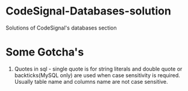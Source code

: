 # CodeSignal-Databases-solution
Solutions of CodeSignal's databases section

# Some Gotcha's
1. Quotes in sql - single quote is for string literals and double quote or backticks(MySQL only) are used when case sensitivity is required. Usually table name and columns name are not case sensitive.
  